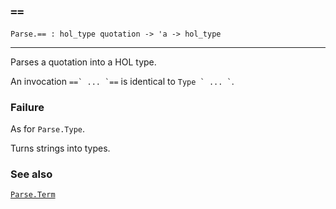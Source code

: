 ## `==`

``` hol4
Parse.== : hol_type quotation -> 'a -> hol_type
```

------------------------------------------------------------------------

Parses a quotation into a HOL type.

An invocation `` ==` ... `== `` is identical to `` Type ` ... ` ``.

### Failure

As for `Parse.Type`.

Turns strings into types.

### See also

[`Parse.Term`](#Parse.Term)
